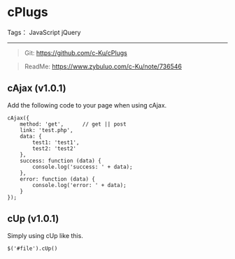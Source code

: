 ﻿# cPlugs

Tags： JavaScript jQuery

---

>Git: https://github.com/c-Ku/cPlugs

>ReadMe: https://www.zybuluo.com/c-Ku/note/736546

## cAjax (v1.0.1)

Add the following code to your page when using cAjax.
    
```
cAjax({
	method: 'get',      // get || post
	link: 'test.php',
	data: {
		test1: 'test1',
		test2: 'test2'
	},
	success: function (data) {
		console.log('success: ' + data);
	},
	error: function (data) {
		console.log('error: ' + data);
	}
});
```

## cUp (v1.0.1)
Simply using cUp like this.
```
$('#file').cUp()
```




